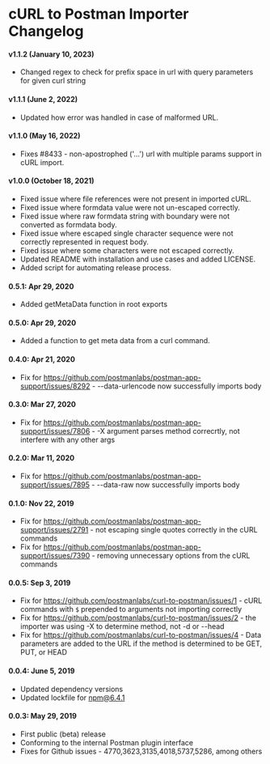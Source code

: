 # cURL to Postman Importer Changelog
#### v1.1.2 (January 10, 2023)
* Changed regex to check for prefix space in url with query parameters for given curl string

#### v1.1.1 (June 2, 2022)
* Updated how error was handled in case of malformed URL.

#### v1.1.0 (May 16, 2022)
* Fixes #8433 - non-apostrophed ('...') url with multiple params support in cURL import.

#### v1.0.0 (October 18, 2021)
* Fixed issue where file references were not present in imported cURL.
* Fixed issue where formdata value were not un-escaped correctly.
* Fixed issue where raw formdata string with boundary were not converted as formdata body.
* Fixed issue where escaped single character sequence were not correctly represented in request body.
* Fixed issue where some characters were not escaped correctly.
* Updated README with installation and use cases and added LICENSE.
* Added script for automating release process.

#### 0.5.1: Apr 29, 2020
* Added getMetaData function in root exports

#### 0.5.0: Apr 29, 2020
* Added a function to get meta data from a curl command.

#### 0.4.0: Apr 21, 2020
* Fix for https://github.com/postmanlabs/postman-app-support/issues/8292 - --data-urlencode now successfully imports body

#### 0.3.0: Mar 27, 2020
* Fix for https://github.com/postmanlabs/postman-app-support/issues/7806 - -X argument parses method correcrtly, not interfere with any other args

#### 0.2.0: Mar 11, 2020
* Fix for https://github.com/postmanlabs/postman-app-support/issues/7895 - --data-raw now successfully imports body

#### 0.1.0: Nov 22, 2019
* Fix for https://github.com/postmanlabs/postman-app-support/issues/2791 - not escaping single quotes correctly in the cURL commands
* Fix for https://github.com/postmanlabs/postman-app-support/issues/7390 - removing unnecessary options from the cURL commands

#### 0.0.5: Sep 3, 2019
* Fix for https://github.com/postmanlabs/curl-to-postman/issues/1 - cURL commands with `$` prepended to arguments not importing correctly
* Fix for https://github.com/postmanlabs/curl-to-postman/issues/2 - the importer was using -X to determine method, not -d or --head
* Fix for https://github.com/postmanlabs/curl-to-postman/issues/4 - Data parameters are added to the URL if the method is determined to be GET, PUT, or HEAD

#### 0.0.4: June 5, 2019
* Updated dependency versions
* Updated lockfile for npm@6.4.1

#### 0.0.3: May 29, 2019
* First public (beta) release
* Conforming to the internal Postman plugin interface
* Fixes for Github issues - 4770,3623,3135,4018,5737,5286, among others
